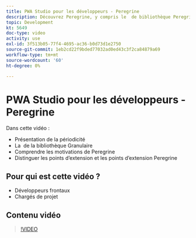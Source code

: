 ```yaml
---
title: PWA Studio pour les développeurs - Peregrine
description: Découvrez Peregrine, y compris le ​ de bibliothèque Peregrine. Comprenez les motivations sous-jacentes ​ les différences entre les crochets et les talons de Peregrine.
topic: Development
kt: 5649
doc-type: video
activity: use
exl-id: 3f513b05-77f4-4695-ac36-b0d73d1e2750
source-git-commit: 1eb2cd22f9bded77032ad0ed43c3f2ca84879a69
workflow-type: tm+mt
source-wordcount: '60'
ht-degree: 0%

---
```


# PWA Studio pour les développeurs - Peregrine

Dans cette vidéo :

- Présentation de la périodicité
- La &#x200B; de la bibliothèque Granulaire
- Comprendre les motivations de Peregrine &#x200B;
- Distinguer les points d’extension et les points d’extension Peregrine

## Pour qui est cette vidéo ?

- Développeurs frontaux
- Chargés de projet

## Contenu vidéo

>[!VIDEO](https://video.tv.adobe.com/v/35720?quality=12&learn=on)
